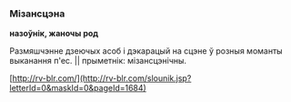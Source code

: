 ### Мізансцэна
**назоўнік, жаночы род**

Размяшчэнне дзеючых асоб і дэкарацый на сцэне ў розныя моманты выканання п'ес. || прыметнік: мізансцэнічны.

<a rel="author">[http://rv-blr.com/](http://rv-blr.com/slounik.jsp?letterId=0&maskId=0&pageId=1684)</a>
